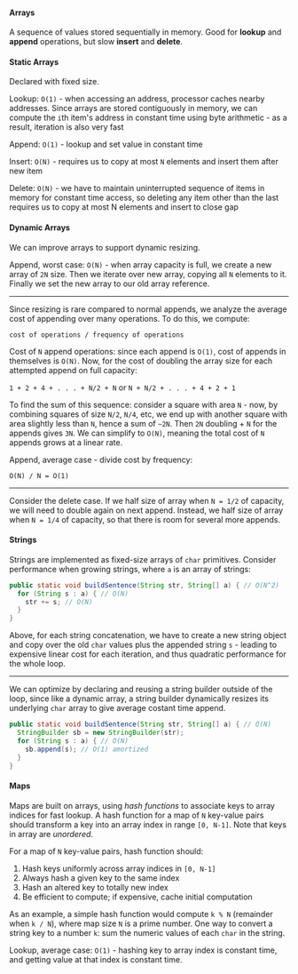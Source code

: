 #### Arrays

A sequence of values stored sequentially in memory. Good for **lookup** and **append** operations, but slow **insert** and **delete**.

#### Static Arrays

Declared with fixed size.

Lookup: `O(1)` - when accessing an address, processor caches nearby addresses. Since arrays are stored contiguously in memory, we can compute the `i`th item's address in constant time using byte arithmetic - as a result, iteration is also very fast

Append: `O(1)` - lookup and set value in constant time

Insert: `O(N)` - requires us to copy at most `N` elements and insert them after new item

Delete: `O(N)` - we have to maintain uninterrupted sequence of items in memory for constant time access, so deleting any item other than the last requires us to copy at most N elements and insert to close gap 

#### Dynamic Arrays

We can improve arrays to support dynamic resizing.

Append, worst case: `O(N)` - when array capacity is full, we create a new array of `2N` size.  Then we iterate over new array, copying all `N` elements to it. Finally we set the new array to our old array reference.
___

Since resizing is rare compared to normal appends, we analyze the average cost of appending over many operations. To do this, we compute:

`cost of operations / frequency of operations`

Cost of `N` append operations: since each append is `O(1)`, cost of appends in themselves is `O(N)`. Now, for the cost of doubling the array size for each attempted append on full capacity:

`1 + 2 + 4 + . . . + N/2 + N` or `N + N/2 + . . . + 4 + 2 + 1`

To find the sum of this sequence: consider a square with area `N` - now, by combining squares of size `N/2`, `N/4`, etc, we end up with another square with area slightly less than `N`, hence a sum of `~2N`. Then `2N` doubling + `N` for the appends gives `3N`.  We can simplify to `O(N)`, meaning the total cost of `N` appends grows at a linear rate.

Append, average case - divide cost by frequency:

`O(N) / N = O(1)` 
___

Consider the delete case. If we half size of array when `N = 1/2` of capacity, we will need to double again on next append.  Instead, we half size of array when `N = 1/4` of capacity, so that there is room for several more appends.

#### Strings

Strings are implemented as fixed-size arrays of `char` primitives. Consider performance when growing strings, where `a` is an array of strings:

```java
public static void buildSentence(String str, String[] a) { // O(N^2)
  for (String s : a) { // O(N)
    str += s; // O(N)
  }				
}
```
Above, for each string concatenation, we have to create a new string object and copy over the old `char` values plus the appended string `s` - leading to expensive linear cost for each iteration, and thus quadratic performance for the whole loop. 
___

We can optimize by declaring and reusing a string builder outside of the loop, since like a dynamic array, a string builder dynamically resizes its underlying `char` array to give average costant time append.
```java
public static void buildSentence(String str, String[] a) { // O(N)
  StringBuilder sb = new StringBuilder(str);
  for (String s : a) { // O(N)
    sb.append(s); // O(1) amortized
  }
}
```

#### Maps

Maps are built on arrays, using _hash functions_ to associate keys to array indices for fast lookup. A hash function for a map of `N` key-value pairs should transform a key into an array index in range `[0, N-1]`. Note that keys in array are _unordered_.

For a map of `N` key-value pairs, hash function should:
1. Hash keys uniformly across array indices in `[0, N-1]`
2. Always hash a given key to the same index
3. Hash an altered key to totally new index
4. Be efficient to compute; if expensive, cache initial computation

As an example, a simple hash function would compute `k % N` (remainder when `k / N`), where map size `N` is a prime number. One way to convert a string key to a number `k`: sum the numeric values of each `char` in the string.

Lookup, average case: `O(1)` - hashing key to array index is constant time, and getting value at that index is constant time.